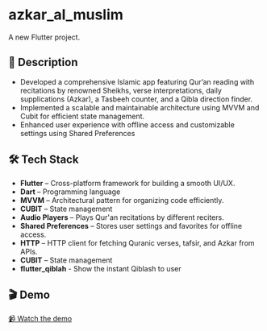 # azkar_al_muslim

A new Flutter project.

## 📖 Description  
- Developed a comprehensive Islamic app featuring Qur’an reading with recitations by renowned Sheikhs, verse
interpretations, daily supplications (Azkar), a Tasbeeh counter, and a Qibla direction finder.
- Implemented a scalable and maintainable architecture using MVVM and Cubit for efficient state management.
- Enhanced user experience with offline access and customizable settings using Shared Preferences

## 🛠️ Tech Stack  
- **Flutter** – Cross-platform framework for building a smooth UI/UX.  
- **Dart** – Programming language  
- **MVVM** – Architectural pattern for organizing code efficiently.  
- **CUBIT** – State management  
- **Audio Players** – Plays Qur'an recitations by different reciters.  
- **Shared Preferences** – Stores user settings and favorites for offline access.
- **HTTP** – HTTP client for fetching Quranic verses, tafsir, and Azkar from APIs.
- **CUBIT** – State management
- **flutter_qiblah** - Show the instant Qiblash to user
  
## 🎬 Demo  
[📹 Watch the demo](https://drive.google.com/file/d/1W_IzLU0UmNE0OAMIonbdN3RLT1CWL6ya/view?usp=drive_link)

